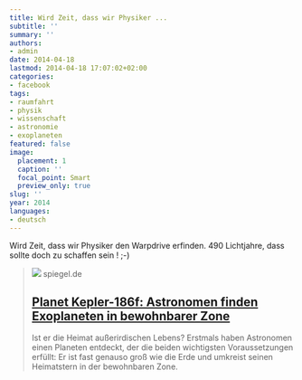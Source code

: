 ```yaml
---
title: Wird Zeit, dass wir Physiker ...
subtitle: ''
summary: ''
authors:
- admin
date: 2014-04-18
lastmod: 2014-04-18 17:07:02+02:00
categories:
- facebook
tags:
- raumfahrt
- physik
- wissenschaft
- astronomie
- exoplaneten
featured: false
image:
  placement: 1
  caption: ''
  focal_point: Smart
  preview_only: true
slug: ''
year: 2014
languages:
- deutsch
---
```


Wird Zeit, dass wir Physiker den Warpdrive erfinden. 490 Lichtjahre, dass sollte doch zu schaffen sein ! ;-) 
> [![](https://cdn.prod.www.spiegel.de/images/9bd3b0e3-0001-0004-0000-000000684663_w1200_r1.778_fpx49.98_fpy37.49.jpg)](http://www.spiegel.de/wissenschaft/weltall/planet-kepler-186f-astronomen-finden-exoplaneten-in-bewohnbarer-zone-a-964931.html)
> spiegel.de
> ## [Planet Kepler-186f: Astronomen finden Exoplaneten in bewohnbarer Zone](http://www.spiegel.de/wissenschaft/weltall/planet-kepler-186f-astronomen-finden-exoplaneten-in-bewohnbarer-zone-a-964931.html)
>
>Ist er die Heimat außerirdischen Lebens? Erstmals haben Astronomen einen Planeten entdeckt, der die beiden wichtigsten Voraussetzungen erfüllt: Er ist fast genauso groß wie die Erde und umkreist seinen Heimatstern in der bewohnbaren Zone.